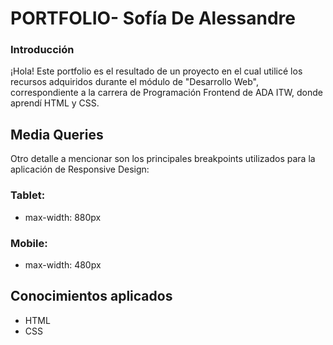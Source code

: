 # PORTFOLIO- Sofía De Alessandre

### Introducción
¡Hola! Este portfolio es el resultado de un proyecto en el cual utilicé los recursos adquiridos durante el módulo de "Desarrollo Web", correspondiente a la carrera de Programación Frontend de ADA ITW, donde aprendí HTML y CSS. 

## Media Queries
Otro detalle a mencionar son los principales breakpoints utilizados para la aplicación de Responsive Design:

### Tablet: 
- max-width: 880px

### Mobile: 
- max-width: 480px

## Conocimientos aplicados
- HTML
- CSS
